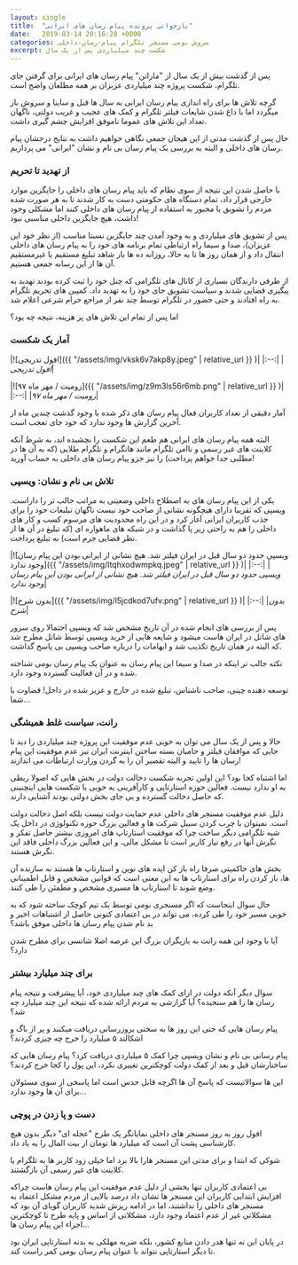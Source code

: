 ```yaml
---
layout: single
title:  "بازخوانی پرونده پیام رسان های ایرانی"
date:   2019-03-14 20:16:28 +0000
categories: سروش بومی مسنجر تلگرام پیام-رسان-داخلی
excerpt: شکست چند میلیاردی پس از یک سال
---
```

پس از گذشت بیش از یک سال از "ماراتن" پیام رسان های ایرانی برای گرفتن جای تلگرام، شکست پروژه چند میلیاردی عزیزان بر همه مطلعان واضح است.

گرچه تلاش ها برای راه اندازی پیام رسان ایرانی به سال ها قبل و ساینا و سروش باز میگردد اما با داغ شدن شایعات فیلتر تلگرام و کمک های عجیب و غریب دولتی، ناگهان تعداد این تلاش های عموما ناموفق افزایش چشم گیری داشت.

حال پس از گذشت مدتی از این هیجان جمعی نگاهی خواهیم داشت به نتایج درخشان پیام رسان های داخلی و البته به بررسی یک پیام رسان بی نام و نشان "ایرانی" می پردازیم.

### از تهدید تا تحریم

با حاصل شدن این نتیجه از سوی نظام که باید پیام رسان های داخلی را جایگزین موارد خارجی قرار داد، تمام دستگاه های حکومتی دست به کار شدند تا به هر صورت شده مردم را تشویق یا مجبور به استفاده از پیام رسان های داخلی کنند اما مشکلی وجود داشت، هیچ جایگزین داخلی مناسبی نبود!

پس از تشویق های میلیاردی و به وجود آمدن چند جایگزین نسبتا مناسب (از نظر خود این عزیزان)، صدا و سیما راه ارتباطی تمام برنامه های خود را به پیام رسان های داخلی انتقال داد و از همان روز ها تا به حالا، روزانه ده ها بار شاهد تبلیغ مستقیم یا غیرمستقیم آن ها از این رسانه جمعی هستیم.

از طرفی دارندگان بسیاری از کانال های تلگرامی که چنل خود را ثبت کرده بودند تهدید به پیگیری قضایی شدند و سیاست تشویق جای خود را به تهدید داد. کمپین های تحریم تلگرام به راه افتادند و حتی حضور در تلگرام توسط چند نفر از مراجع حرام شرعی اعلام شد.

اما پس از تمام این تلاش های پر هزینه، نتیجه چه بود؟

### آمار یک شکست

|![افول تدریجی]({{ "/assets/img/vksk6v7akp8y.jpeg" | relative_url }} )|
|:--:|
|*افول تدریجی*|

|![زومیت / مهر ماه ۹۷]({{ "/assets/img/z9m3ls56r6mb.png" | relative_url }} )|
|:--:|
|*زومیت / مهر ماه ۹۷*|

آمار دقیقی از تعداد کاربران فعال پیام رسان های ذکر شده با وجود گذشت چندین ماه از آخرین گزارش ها وجود ندارد که خود جای تعجب است.

البته همه پیام رسان های ایرانی هم طعم این شکست را نچشیده اند، به شرط آنکه کلاینت های غیر رسمی و ناامن تلگرام مانند هاتگرام و تلگرام طلایی (که به آن ها در مطلبی جدا خواهم پرداخت) را نیز جزو پیام رسان های داخلی به حساب آورید!

### تلاش بی نام و نشان: ویسپی

یکی از این پیام رسان های به اصطلاح داخلی وضعیتی به مراتب جالب تر را داراست. ویسپی که تقریبا دارای هیچگونه نشانی از صاحب خود نیست ناگهان تبلیغات خود را برای جذب کاربران ایرانی آغاز کرد و در این راه محدودیت های مرسوم کسب و کار های داخلی را هم به راحتی زیر پا گذاشت و در شبکه های ماهواره ای (که تبلیغ در آن ها از نظر قضایی جرم است) به تبلیغ پرداخت.

|![ویسپی حدود دو سال قبل در ایران فیلتر شد. هیچ نشانی از ایرانی بودن این پیام رسان وجود ندارد]({{ "/assets/img/ltqhxodwmpkq.jpeg" | relative_url }} )|
|:--:|
|*ویسپی حدود دو سال قبل در ایران فیلتر شد. هیچ نشانی از ایرانی بودن این پیام رسان وجود ندارد*|

|![بدون شرح]({{ "/assets/img/l5jcdkod7ufv.png" | relative_url }} )|
|:--:|
|*بدون شرح*|

پس از بررسی های انجام شده در آن تاریخ مشخص شد که ویسپی احتمالا روی سرور های شاتل در ایران هاست میشود و شایعه هایی از خرید ویسپی توسط شاتل مطرح شد که البته در همان تاریخ تکذیب شد و ابهامات را درباره صاحب ویسپی بی پاسخ گذاشت.

نکته جالب تر اینکه در صدا و سیما این پیام رسان به عنوان یک پیام رسان بومی شناخته شده و در آن فعالیت گسترده وجود دارد.

توسعه دهنده چینی، صاحب ناشناس، تبلیغ شده در خارج و عزیز شده در داخل! قضاوت با شما...

### رانت، سیاست غلط همیشگی

حالا و پس از یک سال می توان به خوبی عدم موفقیت این پروژه چند میلیاردی را دید تا جایی که موافقان فیلتر و حامیان بسته ساختن اینترنت ایران نیز عدم موفقیت این پیام رسان ها را تایید و البته تقصیر آن را به گردن وزارت ارتباطات می اندازند!

اما اشتباه کجا بود؟ این اولین تجربه شکست دخالت دولت در بخش هایی که اصولا ربطی به او ندارد نیست. فعالین حوزه استارتاپی و کارآفرینی به خوبی با شکست هایی اینچنینی که حاصل دخالت گسترده و بی جای بخش دولتی بودند آشنایی دارند.

دلیل عدم موفقیت مسنجر های داخلی عدم حمایت دولت نیست بلکه اصل دخالت دولت است. نمیتوان با چرب کردن سبیل شرکت ها و فعالین بزرگ حوزه تکنولوژی در داخل یک شبه تلگرامی دیگر ساخت چرا که موفقیت استارتاپ های امروزی بیشتر حاصل تفکر و نگرش آنها در رفع نیاز کاربر است تا مشکل مالی، و این فعالین بزرگ داخلی فاقد این نگرش هستند.

بخش های حاکمیتی صرفا راه باز کن ایده های نوین و استارتاپ ها هستند نه سازنده آن ها، باز کردن راه برای استارتاپ ها به این معنی است که قوانین مشخص و قابل اطمینانی وضع شوند تا استارتاپ ها مسیری مشخص و مطمئن را طی کنند.

حال سوال اینجاست که اگر مسنجری بومی توسط یک تیم کوچک ساخته شود که به خوبی مسیر خود را طی کرده، می تواند در بی اعتمادی کنونی حاصل از اشتباهات اخیر و بد نام شدن پیام رسان ها داخلی موفق باشد؟

آیا با وجود این همه رانت به بازیگران بزرگ این عرصه اصلا شانسی برای مطرح شدن دارد؟

### برای چند میلیارد بیشتر

سوال دیگر آنکه دولت در ازای کمک های چند میلیاردی خود، آیا پیشرفت و نتیجه پیام رسان ها را هم سنجیده؟ آیا گزارشی به مردم ارائه شده که نتیجه این چند میلیارد چه شد؟

پیام رسان هایی که حتی این روز ها به سختی بروزرسانی دریافت میکنند و پر از باگ و اشکالند ۵ میلیارد را خرج چه چیزی کردند؟

پیام رسانی بی نام و نشان ویسپی چرا کمک ۵ میلیاردی دریافت کرد؟ پیام رسان هایی که ساختارشان قبل و بعد از کمک دولت کوچکترین تغییری نکرد، این پول را کجا خرج کردند؟

این ها سوالاتیست که پاسخ آن ها اگرچه قابل حدس است اما پاسخی از سوی مسئولان برای آن ها وجود ندارد...

### دست و پا زدن در پوچی

افول روز به روز مسنجر های داخلی نمایانگر یک طرح "عجله ای" دیگر بدون هیچ کارشناسی پشت آن است که میلیارد ها تومان از بیت المال را به باد داد.

شوکی که ابتدا و برای مدتی این مسنجر هارا بالا برد اما خیلی زود کاربر ها به تلگرام یا کلاینت های غیر رسمی آن بازگشتند.

بی اعتمادی کاربران تنها بخشی از دلیل عدم موفقیت این پیام رسان هاست چراکه افزایش ابتدایی کاربران این مسنجر ها نشان داد درصد بالایی از مردم مشکل اعتماد به مسنجر های داخلی را نداشتند، اما در ادامه ریزش شدید کاربران گویای آن بود که مشکلاتی غیر از عدم اعتماد وجود دارد، مشکلاتی از اساس و پایه طرح تا کوچکترین اجزاء این پیام رسان ها...

در پایان این نه تنها هدر دادن منابع کشور، بلکه ضربه مهلکی به بدنه استارتاپی ایران بود تا دیگر استارتاپی نتواند با عنوان پیام رسان بومی کمر راست کند.